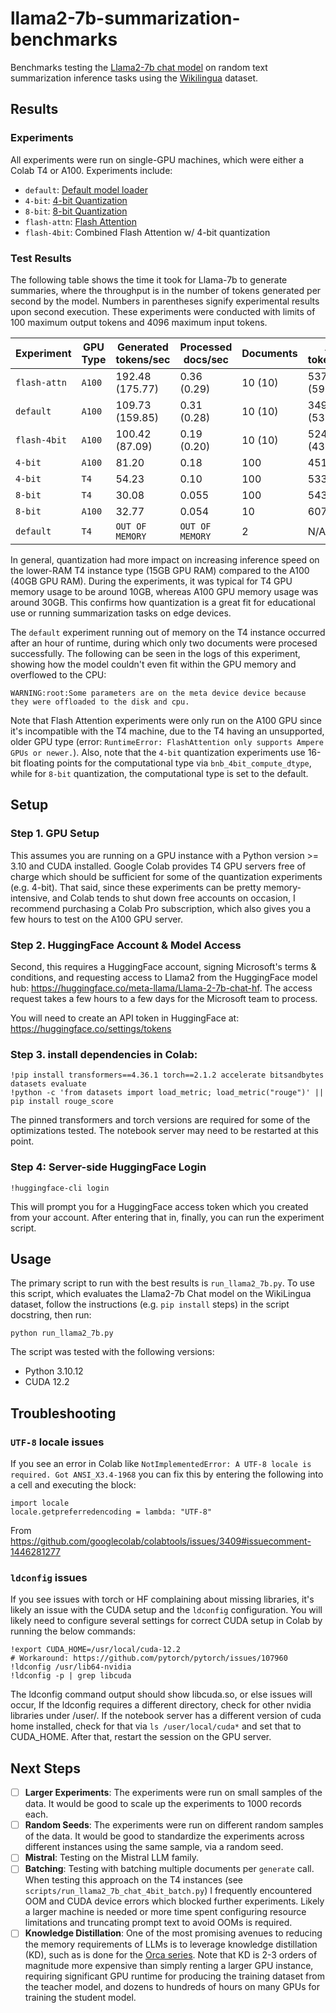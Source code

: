 # llama2-7b-summarization-benchmarks

Benchmarks testing the [Llama2-7b chat model](https://huggingface.co/meta-llama/Llama-2-7b-chat-hf)
on random text summarization inference tasks using the [Wikilingua](https://huggingface.co/datasets/wiki_lingua)
dataset.

## Results

### Experiments

All experiments were run on single-GPU machines, which were either a Colab T4 or A100. Experiments include:

 - `default`: [Default model loader](https://huggingface.co/docs/transformers/main/model_doc/llama2)
 - `4-bit`: [4-bit Quantization](https://huggingface.co/blog/4bit-transformers-bitsandbytes)
 - `8-bit`: [8-bit Quantization](https://huggingface.co/blog/hf-bitsandbytes-integration)
 - `flash-attn`: [Flash Attention](https://huggingface.co/docs/transformers/perf_infer_gpu_one#flashattention-2)
 - `flash-4bit`: Combined Flash Attention w/ 4-bit quantization

### Test Results

The following table shows the time it took for Llama-7b to generate summaries,
where the throughput is in the number of tokens generated per second by the model.
Numbers in parentheses signify experimental results upon second execution.
These experiments were conducted with limits of 100 maximum output tokens and 4096
maximum input tokens.

| Experiment   | GPU Type | Generated tokens/sec | Processed docs/sec | Documents | Avg. tokens/doc |
|--------------|----------|----------------------|--------------------|-----------|-----------------|
| `flash-attn` | `A100`   | 192.48 (175.77)      | 0.36 (0.29)        | 10 (10)   | 537.2 (599.4)   |
| `default`    | `A100`   | 109.73 (159.85)      | 0.31 (0.28)        | 10 (10)   | 349.7 (537.5)   |
| `flash-4bit` | `A100`   | 100.42 (87.09)       | 0.19 (0.20)        | 10 (10)   | 524.1 (433.9)   |
| `4-bit`      | `A100`   | 81.20                | 0.18               | 100       | 451.7           |
| `4-bit`      | `T4`     | 54.23                | 0.10               | 100       | 533.5           |
| `8-bit`      | `T4`     | 30.08                | 0.055              | 100       | 543.3           |
| `8-bit`      | `A100`   | 32.77                | 0.054              | 10        | 607.2           |
| `default`    | `T4`     | `OUT OF MEMORY`      | `OUT OF MEMORY`    | 2         | N/A             |

In general, quantization had more impact on increasing inference speed on the lower-RAM T4 instance type
(15GB GPU RAM) compared to the A100 (40GB GPU RAM). During the experiments, it was typical for T4 GPU memory
usage to be around 10GB, whereas A100 GPU memory usage was around 30GB. This confirms how quantization is a
great fit for educational use or running summarization tasks on edge devices.

The `default` experiment running out of memory on the T4 instance occurred after an hour of runtime, during
which only two documents were procesed successfully. The following can be seen in the logs of this experiment,
showing how the model couldn't even fit within the GPU memory and overflowed to the CPU:
```
WARNING:root:Some parameters are on the meta device device because they were offloaded to the disk and cpu.
```

Note that Flash Attention experiments were only run on the A100 GPU since it's incompatible with the T4 machine,
due to the T4 having an unsupported, older GPU type
(error: `RuntimeError: FlashAttention only supports Ampere GPUs or newer.`).
Also, note that the `4-bit` quantization experiments use 16-bit floating points for the computational type
via `bnb_4bit_compute_dtype`, while for `8-bit` quantization, the computational type is set to the default.

## Setup

### Step 1. GPU Setup

This assumes you are running on a GPU instance with a Python version >= 3.10
and CUDA installed. Google Colab provides T4 GPU servers free of charge which
should be sufficient for some of the quantization experiments (e.g. 4-bit). That said,
since these experiments can be pretty memory-intensive, and Colab tends to shut down
free accounts on occasion, I recommend purchasing a Colab Pro subscription, which
also gives you a few hours to test on the A100 GPU server.

### Step 2. HuggingFace Account & Model Access

Second, this requires a HuggingFace account, signing Microsoft's terms & conditions,
and requesting access to Llama2 from the HuggingFace model hub:
https://huggingface.co/meta-llama/Llama-2-7b-chat-hf.
The access request takes a few hours to a few days for the
Microsoft team to process.

You will need to create an API token in HuggingFace at:
https://huggingface.co/settings/tokens

### Step 3. install dependencies in Colab:

```
!pip install transformers==4.36.1 torch==2.1.2 accelerate bitsandbytes datasets evaluate
!python -c 'from datasets import load_metric; load_metric("rouge")' || pip install rouge_score
```

The pinned transformers and torch versions are required for some of the optimizations tested.
The notebook server may need to be restarted at this point.

### Step 4: Server-side HuggingFace Login

```
!huggingface-cli login
```

This will prompt you for a HuggingFace access token which you created from your account.
After entering that in, finally, you can run the experiment script.

## Usage

The primary script to run with the best results is `run_llama2_7b.py`.
To use this script, which evaluates the Llama2-7b Chat model on the WikiLingua dataset,
follow the instructions (e.g. `pip install` steps) in the script docstring, then run:

```
python run_llama2_7b.py
```

The script was tested with the following versions:

 - Python 3.10.12
 - CUDA 12.2

## Troubleshooting

### `UTF-8` locale issues

If you see an error in Colab like `NotImplementedError: A UTF-8 locale is required. Got ANSI_X3.4-1968`
you can fix this by entering the following into a cell and executing the block:
```
import locale
locale.getpreferredencoding = lambda: "UTF-8"
```
From https://github.com/googlecolab/colabtools/issues/3409#issuecomment-1446281277

### `ldconfig` issues

If you see issues with torch or HF complaining about missing libraries, it's likely
an issue with the CUDA setup and the `ldconfig` configuration.
You will likely need to configure several settings for correct CUDA setup in Colab
by running the below commands:

```
!export CUDA_HOME=/usr/local/cuda-12.2
# Workaround: https://github.com/pytorch/pytorch/issues/107960
!ldconfig /usr/lib64-nvidia
!ldconfig -p | grep libcuda
```

The ldconfig command output should show libcuda.so, or else issues will occur,
If the ldconfig requires a different directory, check for other nvidia libraries
under /user/. If the notebook server has a different version of cuda home installed,
check for that via `ls /user/local/cuda*` and set that to CUDA_HOME. After that,
restart the session on the GPU server.

## Next Steps

 - [ ] **Larger Experiments**: The experiments were run on small samples of the data. It would be good to scale up the experiments to 1000 records each.
 - [ ] **Random Seeds**: The experiments were run on different random samples of the data. It would be good to standardize the experiments across different instances using the same sample, via a random seed.
 - [ ] **Mistral**: Testing on the Mistral LLM family.
 - [ ] **Batching**: Testing with batching multiple documents per `generate` call. When testing this approach on the T4 instances (see `scripts/run_llama2_7b_chat_4bit_batch.py`) I frequently encountered OOM and CUDA device errors which blocked further experiments. Likely a larger machine is needed or more time spent configuring resource limitations and truncating prompt text to avoid OOMs is required.
 - [ ] **Knowledge Distillation**: One of the most promising avenues to reducing the memory requirements of LLMs is to leverage knowledge distillation (KD), such as is done for the [Orca series](https://arxiv.org/abs/2306.02707). Note that KD is 2-3 orders of magnitude more expensive than simply renting a larger GPU instance, requiring significant GPU runtime for producing the training dataset from the teacher model, and dozens to hundreds of hours on many GPUs for training the student model.
